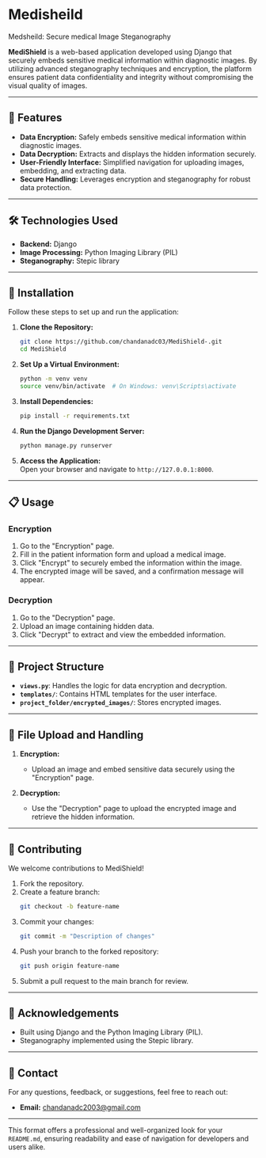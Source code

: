 # Medisheild
Medsheild: Secure medical Image Steganography 
 
**MediShield** is a web-based application developed using Django that securely embeds sensitive medical information within diagnostic images. By utilizing advanced steganography techniques and encryption, the platform ensures patient data confidentiality and integrity without compromising the visual quality of images.

---

## 🚀 Features  

- **Data Encryption:** Safely embeds sensitive medical information within diagnostic images.  
- **Data Decryption:** Extracts and displays the hidden information securely.  
- **User-Friendly Interface:** Simplified navigation for uploading images, embedding, and extracting data.  
- **Secure Handling:** Leverages encryption and steganography for robust data protection.  

---

## 🛠️ Technologies Used  

- **Backend:** Django  
- **Image Processing:** Python Imaging Library (PIL)  
- **Steganography:** Stepic library  

---

## 📖 Installation  

Follow these steps to set up and run the application:  

1. **Clone the Repository:**  
   ```bash
   git clone https://github.com/chandanadc03/MediShield-.git
   cd MediShield
   ```

2. **Set Up a Virtual Environment:**  
   ```bash
   python -m venv venv
   source venv/bin/activate  # On Windows: venv\Scripts\activate
   ```

3. **Install Dependencies:**  
   ```bash
   pip install -r requirements.txt
   ```

4. **Run the Django Development Server:**  
   ```bash
   python manage.py runserver
   ```

5. **Access the Application:**  
   Open your browser and navigate to `http://127.0.0.1:8000`.

---

## 📋 Usage  

### **Encryption**  
1. Go to the "Encryption" page.  
2. Fill in the patient information form and upload a medical image.  
3. Click "Encrypt" to securely embed the information within the image.  
4. The encrypted image will be saved, and a confirmation message will appear.  

### **Decryption**  
1. Go to the "Decryption" page.  
2. Upload an image containing hidden data.  
3. Click "Decrypt" to extract and view the embedded information.  

---

## 📂 Project Structure  

- **`views.py`**: Handles the logic for data encryption and decryption.  
- **`templates/`**: Contains HTML templates for the user interface.  
- **`project_folder/encrypted_images/`**: Stores encrypted images.  

---

## 📂 File Upload and Handling  

1. **Encryption:**  
   - Upload an image and embed sensitive data securely using the "Encryption" page.  

2. **Decryption:**  
   - Use the "Decryption" page to upload the encrypted image and retrieve the hidden information.

---

## 🤝 Contributing  

We welcome contributions to MediShield!  

1. Fork the repository.  
2. Create a feature branch:  
   ```bash
   git checkout -b feature-name
   ```  
3. Commit your changes:  
   ```bash
   git commit -m "Description of changes"
   ```  
4. Push your branch to the forked repository:  
   ```bash
   git push origin feature-name
   ```  
5. Submit a pull request to the main branch for review.  

---

## 🙏 Acknowledgements  

- Built using Django and the Python Imaging Library (PIL).  
- Steganography implemented using the Stepic library.  

---

## 📧 Contact  

For any questions, feedback, or suggestions, feel free to reach out:  

- **Email:** [chandanadc2003@gmail.com](mailto:chandanadc2003@gmail.com)  

--- 

This format offers a professional and well-organized look for your `README.md`, ensuring readability and ease of navigation for developers and users alike.
